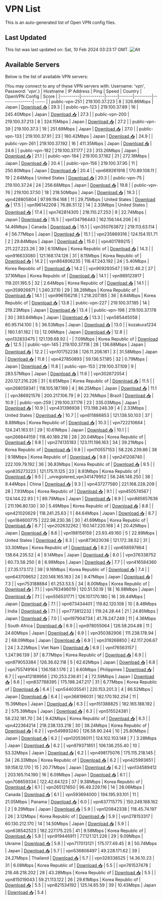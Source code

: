 # VPN List

This is an auto-generated list of Open VPN config files.

## Last Updated

This list was last updated on: Sat, 10 Feb 2024 03:23:17 GMT.
![Alt](https://repobeats.axiom.co/api/embed/186b98318ef1479477931607c1ad7d823f12451f.svg "Repobeats analytics image")

## Available Servers

Below is the list of available VPN servers:

(You may connect to any of these VPN servers with: Username: 'vpn', Password: 'vpn'.)
| Hostname | IP Address | Ping | Speed | Country | OpenVPN Config | Score |
|----------|------------|------|-------|---------|----------------| ----- |
| public-vpn-251 | 219.100.37.223 | 8 | 326.86Mbps | Japan | [Download 📥](./configs/server_0_JP.ovpn) | 29.3 |
| public-vpn-123 | 219.100.37.89 | 16 | 245.40Mbps | Japan | [Download 📥](./configs/server_1_JP.ovpn) | 27.3 |
| public-vpn-200 | 219.100.37.213 | 8 | 324.15Mbps | Japan | [Download 📥](./configs/server_2_JP.ovpn) | 27.2 |
| public-vpn-39 | 219.100.37.3 | 19 | 251.69Mbps | Japan | [Download 📥](./configs/server_3_JP.ovpn) | 27.0 |
| public-vpn-133 | 219.100.37.91 | 23 | 180.42Mbps | Japan | [Download 📥](./configs/server_4_JP.ovpn) | 24.9 |
| public-vpn-261 | 219.100.37.192 | 16 | 411.35Mbps | Japan | [Download 📥](./configs/server_5_JP.ovpn) | 24.6 |
| public-vpn-182 | 219.100.37.177 | 23 | 313.26Mbps | Japan | [Download 📥](./configs/server_6_JP.ovpn) | 21.1 |
| public-vpn-184 | 219.100.37.162 | 21 | 272.18Mbps | Japan | [Download 📥](./configs/server_7_JP.ovpn) | 20.4 |
| public-vpn-156 | 219.100.37.95 | 11 | 250.80Mbps | Japan | [Download 📥](./configs/server_8_JP.ovpn) | 20.4 |
| vpn689261918 | 170.89.108.11 | 19 | 2.64Mbps | United States | [Download 📥](./configs/server_9_US.ovpn) | 20.3 |
| public-vpn-75 | 219.100.37.24 | 24 | 256.68Mbps | Japan | [Download 📥](./configs/server_10_JP.ovpn) | 19.8 |
| public-vpn-76 | 219.100.37.50 | 18 | 218.50Mbps | Japan | [Download 📥](./configs/server_11_JP.ovpn) | 19.3 |
| vpn428805804 | 97.99.194.168 | 11 | 29.75Mbps | United States | [Download 📥](./configs/server_12_US.ovpn) | 17.5 |
| vpn196142208 | 76.86.51.12 | 14 | 2.33Mbps | United States | [Download 📥](./configs/server_13_US.ovpn) | 17.4 |
| vpn742814305 | 218.110.27.253 | 9 | 22.74Mbps | Japan | [Download 📥](./configs/server_14_JP.ovpn) | 15.5 |
| vpn134796443 | 162.156.144.206 | 6 | 14.46Mbps | Canada | [Download 📥](./configs/server_15_CA.ovpn) | 15.1 |
| vpn350763872 | 219.113.63.114 | 4 | 56.77Mbps | Japan | [Download 📥](./configs/server_16_JP.ovpn) | 15.1 |
| vpn235869316 | 124.154.151.71 | 2 | 29.84Mbps | Japan | [Download 📥](./configs/server_17_JP.ovpn) | 15.0 |
| vpn401789215 | 211.227.223.26 | 39 | 6.10Mbps | Korea Republic of | [Download 📥](./configs/server_18_KR.ovpn) | 14.3 |
| vpn916633080 | 121.168.174.126 | 31 | 8.15Mbps | Korea Republic of | [Download 📥](./configs/server_19_KR.ovpn) | 14.2 |
| vpn864806235 | 118.47.243.192 | 24 | 5.40Mbps | Korea Republic of | [Download 📥](./configs/server_20_KR.ovpn) | 14.2 |
| vpn909293547 | 59.12.46.2 | 27 | 37.16Mbps | Korea Republic of | [Download 📥](./configs/server_21_KR.ovpn) | 14.1 |
| vpn989123917 | 119.201.195.5 | 32 | 2.64Mbps | Korea Republic of | [Download 📥](./configs/server_22_KR.ovpn) | 14.1 |
| vpn359926871 | 1.240.37.10 | 29 | 38.26Mbps | Korea Republic of | [Download 📥](./configs/server_23_KR.ovpn) | 14.1 |
| vpn996156218 | 1.218.207.185 | 36 | 8.64Mbps | Korea Republic of | [Download 📥](./configs/server_24_KR.ovpn) | 13.8 |
| public-vpn-227 | 219.100.37.185 | 14 | 219.23Mbps | Japan | [Download 📥](./configs/server_25_JP.ovpn) | 13.4 |
| public-vpn-198 | 219.100.37.178 | 30 | 393.64Mbps | Japan | [Download 📥](./configs/server_26_JP.ovpn) | 13.3 |
| vpn585445058 | 60.95.114.100 | 5 | 36.53Mbps | Japan | [Download 📥](./configs/server_27_JP.ovpn) | 13.0 |
| kozakura1234 | 180.1.61.182 | 13 | 12.06Mbps | Japan | [Download 📥](./configs/server_28_JP.ovpn) | 12.8 |
| vpn132833475 | 121.139.68.92 | - | 7.09Mbps | Korea Republic of | [Download 📥](./configs/server_29_KR.ovpn) | 12.5 |
| public-vpn-145 | 219.100.37.118 | 28 | 136.68Mbps | Japan | [Download 📥](./configs/server_30_JP.ovpn) | 12.2 |
| vpn101752238 | 126.11.206.161 | 3 | 31.58Mbps | Japan | [Download 📥](./configs/server_31_JP.ovpn) | 11.8 |
| vpn427850893 | 59.136.57.185 | 32 | 0.79Mbps | Japan | [Download 📥](./configs/server_32_JP.ovpn) | 11.8 |
| public-vpn-153 | 219.100.37.109 | 9 | 283.57Mbps | Japan | [Download 📥](./configs/server_33_JP.ovpn) | 11.6 |
| vpn302672054 | 220.127.216.226 | 31 | 6.65Mbps | Korea Republic of | [Download 📥](./configs/server_34_KR.ovpn) | 11.5 |
| vpn268059341 | 118.105.187.169 | 4 | 86.25Mbps | Japan | [Download 📥](./configs/server_35_JP.ovpn) | 11.1 |
| vpn386921576 | 200.217.106.79 | 9 | 22.76Mbps | Brazil | [Download 📥](./configs/server_36_BR.ovpn) | 10.9 |
| public-vpn-259 | 219.100.37.176 | 23 | 335.03Mbps | Japan | [Download 📥](./configs/server_37_JP.ovpn) | 10.9 |
| vpn431396938 | 173.198.248.39 | 4 | 2.33Mbps | United States | [Download 📥](./configs/server_38_US.ovpn) | 10.7 |
| vpn611886853 | 121.138.50.103 | 37 | 8.88Mbps | Korea Republic of | [Download 📥](./configs/server_39_KR.ovpn) | 10.3 |
| vpn722210664 | 124.241.163.51 | 29 | 10.61Mbps | Japan | [Download 📥](./configs/server_40_JP.ovpn) | 10.1 |
| vpn266844159 | 118.40.189.216 | 28 | 20.04Mbps | Korea Republic of | [Download 📥](./configs/server_41_KR.ovpn) | 9.8 |
| vpn274135183 | 123.111.196.163 | 34 | 39.21Mbps | Korea Republic of | [Download 📥](./configs/server_42_KR.ovpn) | 9.8 |
| vpn110557153 | 58.226.239.86 | 38 | 9.18Mbps | Korea Republic of | [Download 📥](./configs/server_43_KR.ovpn) | 9.8 |
| vpn241208740 | 222.109.79.192 | 36 | 36.83Mbps | Korea Republic of | [Download 📥](./configs/server_44_KR.ovpn) | 9.5 |
| vpn835273223 | 121.175.11.125 | 23 | 8.93Mbps | Korea Republic of | [Download 📥](./configs/server_45_KR.ovpn) | 9.5 |
| _unregistered_vpn341479952 | 58.246.148.250 | 38 | 9.44Mbps | China | [Download 📥](./configs/server_46_CN.ovpn) | 9.3 |
| vpn437277580 | 221.168.228.209 | 28 | 7.93Mbps | Korea Republic of | [Download 📥](./configs/server_47_KR.ovpn) | 9.1 |
| vpn450574567 | 124.144.22.93 | 1 | 89.79Mbps | Japan | [Download 📥](./configs/server_48_JP.ovpn) | 8.9 |
| vpn885657636 | 211.196.80.130 | 30 | 5.49Mbps | Korea Republic of | [Download 📥](./configs/server_49_KR.ovpn) | 8.8 |
| vpn421020629 | 118.241.25.63 | 1 | 84.64Mbps | Japan | [Download 📥](./configs/server_50_JP.ovpn) | 8.7 |
| vpn184600775 | 222.98.230.36 | 30 | 41.69Mbps | Korea Republic of | [Download 📥](./configs/server_51_KR.ovpn) | 8.7 |
| vpn202632262 | 150.147.220.168 | 4 | 20.42Mbps | Japan | [Download 📥](./configs/server_52_JP.ovpn) | 8.6 |
| vpn198156159 | 23.93.49.160 | 5 | 22.89Mbps | United States | [Download 📥](./configs/server_53_US.ovpn) | 8.3 |
| vpn873623036 | 121.172.38.52 | 31 | 33.30Mbps | Korea Republic of | [Download 📥](./configs/server_54_KR.ovpn) | 8.2 |
| vpn658597864 | 138.64.235.52 | 4 | 9.14Mbps | Japan | [Download 📥](./configs/server_55_JP.ovpn) | 8.0 |
| vpn376338752 | 60.73.58.250 | 8 | 6.98Mbps | Japan | [Download 📥](./configs/server_56_JP.ovpn) | 7.7 |
| vpn416584360 | 27.35.173.172 | 39 | 9.16Mbps | Korea Republic of | [Download 📥](./configs/server_57_KR.ovpn) | 7.4 |
| vpn643709652 | 220.148.165.183 | 24 | 9.47Mbps | Japan | [Download 📥](./configs/server_58_JP.ovpn) | 7.3 |
| vpn753188884 | 61.253.53.5 | 34 | 8.00Mbps | Korea Republic of | [Download 📥](./configs/server_59_KR.ovpn) | 7.1 |
| vpn763496019 | 120.51.50.19 | 18 | 16.98Mbps | Japan | [Download 📥](./configs/server_60_JP.ovpn) | 7.1 |
| vpn556531771 | 126.107.170.180 | 16 | 39.44Mbps | Japan | [Download 📥](./configs/server_61_JP.ovpn) | 7.1 |
| vpn673434401 | 119.82.120.108 | 10 | 8.48Mbps | India | [Download 📥](./configs/server_62_IN.ovpn) | 7.1 |
| vpn773812232 | 119.24.28.44 | 21 | 24.85Mbps | Japan | [Download 📥](./configs/server_63_JP.ovpn) | 7.0 |
| vpn197904734 | 41.78.247.249 | 11 | 4.36Mbps | South Africa | [Download 📥](./configs/server_64_ZA.ovpn) | 6.9 |
| vpn978055064 | 126.58.204.88 | 11 | 24.60Mbps | Japan | [Download 📥](./configs/server_65_JP.ovpn) | 6.9 |
| vpn350382906 | 111.238.178.94 | 2 | 68.09Mbps | Japan | [Download 📥](./configs/server_66_JP.ovpn) | 6.9 |
| vpn319268850 | 42.117.206.67 | 24 | 3.22Mbps | Viet Nam | [Download 📥](./configs/server_67_VN.ovpn) | 6.9 |
| vpn176563157 | 1.247.96.139 | 37 | 8.77Mbps | Korea Republic of | [Download 📥](./configs/server_68_KR.ovpn) | 6.9 |
| vpn979053384 | 126.36.62.118 | 5 | 62.62Mbps | Japan | [Download 📥](./configs/server_69_JP.ovpn) | 6.8 |
| vpn755749164 | 136.158.1.176 | 2 | 8.60Mbps | Philippines | [Download 📥](./configs/server_70_PH.ovpn) | 6.7 |
| vpn412189956 | 210.253.236.61 | 4 | 72.59Mbps | Japan | [Download 📥](./configs/server_71_JP.ovpn) | 6.6 |
| vpn837788395 | 175.198.247.217 | 31 | 6.77Mbps | Korea Republic of | [Download 📥](./configs/server_72_KR.ovpn) | 6.4 |
| vpn544035541 | 220.153.201.3 | 4 | 86.52Mbps | Japan | [Download 📥](./configs/server_73_JP.ovpn) | 6.4 |
| vpn368196031 | 182.170.192.254 | 11 | 15.39Mbps | Japan | [Download 📥](./configs/server_74_JP.ovpn) | 6.3 |
| vpn151388825 | 182.165.188.192 | 2 | 575.39Mbps | Japan | [Download 📥](./configs/server_75_JP.ovpn) | 6.3 |
| vpn515524381 | 58.232.181.70 | 34 | 9.42Mbps | Korea Republic of | [Download 📥](./configs/server_76_KR.ovpn) | 6.3 |
| vpn422364214 | 218.238.133.218 | 30 | 38.24Mbps | Korea Republic of | [Download 📥](./configs/server_77_KR.ovpn) | 6.2 |
| vpn549893240 | 126.58.90.244 | 10 | 25.80Mbps | Japan | [Download 📥](./configs/server_78_JP.ovpn) | 6.2 |
| vpn120536011 | 124.102.103.148 | 7 | 3.28Mbps | Japan | [Download 📥](./configs/server_79_JP.ovpn) | 6.2 |
| vpn979371851 | 106.136.255.40 | 10 | 53.32Mbps | Japan | [Download 📥](./configs/server_80_JP.ovpn) | 6.2 |
| vpn498175076 | 175.115.218.145 | 34 | 26.33Mbps | Korea Republic of | [Download 📥](./configs/server_81_KR.ovpn) | 6.2 |
| vpn425993651 | 59.158.12.170 | 15 | 20.77Mbps | Japan | [Download 📥](./configs/server_82_JP.ovpn) | 6.2 |
| vpn134589412 | 203.165.114.190 | 16 | 6.09Mbps | Japan | [Download 📥](./configs/server_83_JP.ovpn) | 6.1 |
| vpn708659334 | 122.42.64.123 | 37 | 9.38Mbps | Korea Republic of | [Download 📥](./configs/server_84_KR.ovpn) | 6.1 |
| vpn265121650 | 96.49.229.116 | 14 | 28.06Mbps | Canada | [Download 📥](./configs/server_85_CA.ovpn) | 6.1 |
| vpn593694000 | 194.195.93.101 | 11 | 21.05Mbps | Panama | [Download 📥](./configs/server_86_PA.ovpn) | 6.0 |
| vpn637715775 | 150.249.168.162 | 2 | 9.29Mbps | Japan | [Download 📥](./configs/server_87_JP.ovpn) | 5.9 |
| vpn120842338 | 118.45.74.197 | 26 | 3.12Mbps | Korea Republic of | [Download 📥](./configs/server_88_KR.ovpn) | 5.9 |
| vpn278153317 | 60.130.212.170 | 14 | 14.50Mbps | Japan | [Download 📥](./configs/server_89_JP.ovpn) | 5.9 |
| vpn638542523 | 182.227.175.225 | 41 | 9.58Mbps | Korea Republic of | [Download 📥](./configs/server_90_KR.ovpn) | 5.8 |
| vpn919446911 | 77.121.121.226 | 29 | 9.09Mbps | Ukraine | [Download 📥](./configs/server_91_UA.ovpn) | 5.8 |
| vpn717013121 | 175.177.49.45 | 8 | 50.74Mbps | Japan | [Download 📥](./configs/server_92_JP.ovpn) | 5.7 |
| vpn536806497 | 49.228.171.62 | 39 | 24.27Mbps | Thailand | [Download 📥](./configs/server_93_TH.ovpn) | 5.7 |
| vpn328338525 | 14.36.10.23 | 31 | 6.08Mbps | Korea Republic of | [Download 📥](./configs/server_94_KR.ovpn) | 5.5 |
| vpn761537478 | 218.48.218.202 | 28 | 43.28Mbps | Korea Republic of | [Download 📥](./configs/server_95_KR.ovpn) | 5.5 |
| vpn815019043 | 59.21.113.122 | 26 | 29.61Mbps | Korea Republic of | [Download 📥](./configs/server_96_KR.ovpn) | 5.5 |
| vpn821534192 | 125.14.65.59 | 39 | 10.43Mbps | Japan | [Download 📥](./configs/server_97_JP.ovpn) | 5.4 |
